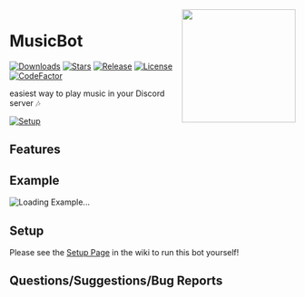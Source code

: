 <img align="right" src="https://cdn.discordapp.com/avatars/478287039016468491/9bb419c9a513e900ab6aa91868761598.png" height="200" width="200">

# MusicBot

[![Downloads](https://img.shields.io/github/downloads/iAutistic/MusicBot/total?color=%23)](https://github.com/iAutistic/MusicBot/releases/latest)
[![Stars](https://img.shields.io/github/stars/iAutistic/MusicBot)](https://github.com/iAutistic/MusicBot/stargazers)
[![Release](https://img.shields.io/github/v/release/iAutistic/MusicBot)](https://github.com/iAutistic/MusicBot/releases/latest)
[![License](https://img.shields.io/github/license/iAutistic/MusicBot)](https://github.com/iAutistic/MusicBot/blob/main/LICENSE)
[![CodeFactor](https://www.codefactor.io/repository/github/iautistic/musicbot/badge)](https://www.codefactor.io/repository/github/iautistic/musicbot)

easiest way to play music in your Discord server 🎶

[![Setup](https://imgur.com/N6e0Qov)](https://github.com/jagrosh/MusicBot/wiki/Setup)

## Features

## Example

![Loading Example...](https://imgur.com/N6e0Qov)

## Setup

Please see the [Setup Page](https://github.com/iAutistic/MusicBot/wiki/Setup) in the wiki to run this bot yourself!

## Questions/Suggestions/Bug Reports
